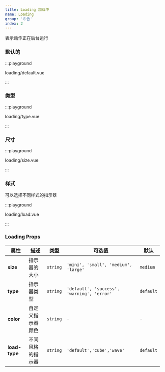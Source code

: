 ```yaml
---
title: Loading 加载中
name: Loading
group: '布告'
index: 2
---
```


表示动作正在后台运行

### 默认的

:::playground

loading/default.vue

:::

### 类型

:::playground

loading/type.vue

:::

### 尺寸

:::playground

loading/size.vue

:::

### 样式

可以选择不同样式的指示器

:::playground

loading/load.vue

:::

### Loading Props

| 属性          | 描述             | 类型     | 可选值                                     | 默认      |
| ------------- | ---------------- | -------- | ------------------------------------------ | --------- |
| **size**      | 指示器的大小     | `string` | `'mini', 'small', 'medium', 'large'`       | `medium`  |
| **type**      | 指示器类型       | `string` | `'default', 'success', 'warning', 'error'` | `default` |
| **color**     | 自定义指示器颜色 | `string` | `-`                                        | `-`       |
| **load-type** | 不同风格的指示器 | `string` | `'default','cube','wave'`                  | `default` |
